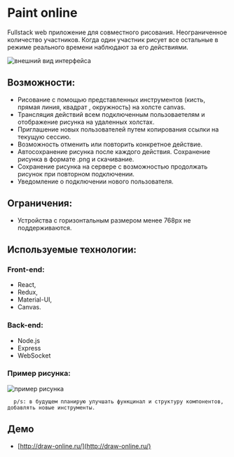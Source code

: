 # Paint online

Fullstack web приложение для совместного рисования. Неограниченное количество участников. Когда один участник рисует все остальные в режиме реального времени наблюдают за его действиями.

![внешний вид интерфейса](https://img.mbastudio.ru/draw-online-1.png)

## Возможности:
* Рисование с помощью представленных инструментов (кисть, прямая линия, квадрат , окружность) на холсте canvas.
* Трансляция действий всем подключенным пользоваетелям  и отображение рисунка на удаленных холстах. 
* Приглашение новых пользователей путем копирования ссылки на текущую сессию. 
* Возможность отменить или повторить конкретное действие.
* Автосохранение рисунка после каждого действия. Сохранение рисунка в формате .png и скачивание.
* Сохранение рисунка на сервере с возможностью продолжать рисунок при повторном подключении.
* Уведомление о подключении нового пользователя.

## Ограничения:
* Устройства с горизонтальным размером менее 768px не поддерживаются.


## Используемые технологии:
### Front-end:
* React, 
* Redux, 
* Material-UI, 
* Canvas.
### Back-end:
* Node.js
* Express
* WebSocket

### Пример рисунка:

![пример рисунка](https://img.mbastudio.ru/draw-online-2.png)

      p/s: в будущем планирую улучшать функцинал и структуру компонентов, добавлять новые инструменты.
      
 ## Демо
 * [http://draw-online.ru/](http://draw-online.ru/)
 
